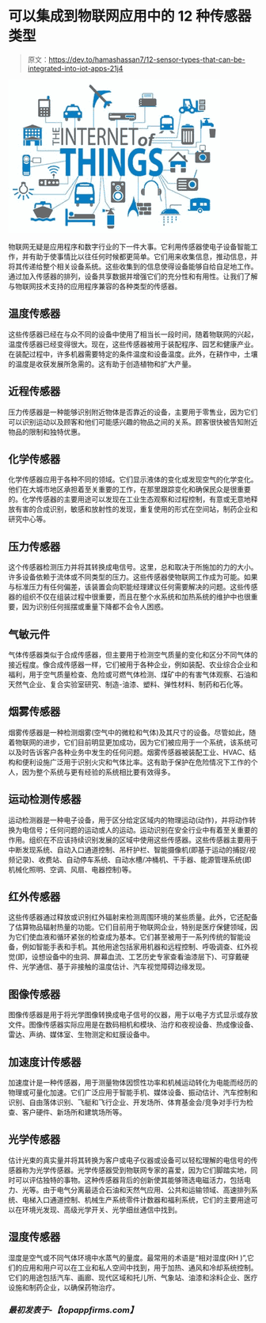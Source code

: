 # 可以集成到物联网应用中的 12 种传感器类型

> 原文：<https://dev.to/hamashassan7/12-sensor-types-that-can-be-integrated-into-iot-apps-21j4>

[![](img/3366881d7728dd50ec8aa107c70ba0df.png)](https://res.cloudinary.com/practicaldev/image/fetch/s--OgrzEoBu--/c_limit%2Cf_auto%2Cfl_progressive%2Cq_auto%2Cw_880/https://myfiles.space/19136_44adf05334f8108f/19136_custom_files/img1544111962.jpg)

物联网无疑是应用程序和数字行业的下一件大事。它利用传感器使电子设备智能工作，并有助于使事情比以往任何时候都更简单。它们用来收集信息，推动信息，并将其传递给整个相关设备系统。这些收集到的信息使得设备能够自给自足地工作。通过加入传感器的排列，设备共享数据并增强它们的充分性和有用性。让我们了解与物联网技术支持的应用程序兼容的各种类型的传感器。

## 温度传感器

这些传感器已经在与众不同的设备中使用了相当长一段时间，随着物联网的兴起，温度传感器已经变得很大。现在，这些传感器被用于装配程序、园艺和健康产业。在装配过程中，许多机器需要特定的条件温度和设备温度。此外，在耕作中，土壤的温度是收获发展所急需的。这有助于创造植物和扩大产量。

## 近程传感器

压力传感器是一种能够识别附近物体是否靠近的设备，主要用于零售业，因为它们可以识别运动以及顾客和他们可能感兴趣的物品之间的关系。顾客很快被告知附近物品的限制和独特优惠。

## 化学传感器

化学传感器应用于各种不同的领域。它们显示液体的变化或发现空气的化学变化。他们在大城市地区承担着至关重要的工作，在那里跟踪变化和确保民众是很重要的。化学传感器的主要用途可以发现在工业生态观察和过程控制，有意或无意地释放有害的合成识别，敏感和放射性的发现，重复使用的形式在空间站，制药企业和研究中心等。

## 压力传感器

这个传感器检测压力并将其转换成电信号。这里，总和取决于所施加的力的大小。许多设备依赖于流体或不同类型的压力。这些传感器使物联网工作成为可能。如果与标准压力有任何偏差，该装置会向职能经理建议任何需要解决的问题。这些传感器的组织不仅在组装过程中很重要，而且在整个水系统和加热系统的维护中也很重要，因为识别任何摇摆或重量下降都不会令人困惑。

## 气敏元件

气体传感器类似于合成传感器，但主要用于检测空气质量的变化和区分不同气体的接近程度。像合成传感器一样，它们被用于各种企业，例如装配、农业综合企业和福利，用于空气质量检查、危险或可燃气体检测、煤矿中的有害气体观察、石油和天然气企业、复合实验室研究、制造-油漆、塑料、弹性材料、制药和石化等。

## 烟雾传感器

烟雾传感器是一种检测烟雾(空气中的微粒和气体)及其尺寸的设备。尽管如此，随着物联网的进步，它们目前明显更加成功，因为它们被应用于一个系统，该系统可以及时告诉客户各种业务中发生的任何问题。烟雾传感器被装配工业、HVAC、结构和便利设施广泛用于识别火灾和气体比率。这有助于保护在危险情况下工作的个人，因为整个系统与更有经验的系统相比要有效得多。

## 运动检测传感器

运动检测器是一种电子设备，用于区分给定区域内的物理运动(动作)，并将动作转换为电信号；任何问题的运动或人的运动。运动识别在安全行业中有着至关重要的作用。组织在不应该持续识别发展的区域中使用这些传感器。这些传感器主要用于中断发现系统、自动入口通道控制、吊杆护栏、智能摄像机(即基于运动的捕捉/视频记录)、收费站、自动停车系统、自动水槽/冲桶机、干手器、能源管理系统(即机械化照明、空调、风扇、电器控制)等。

## 红外传感器

这些传感器通过释放或识别红外辐射来检测周围环境的某些质量。此外，它还配备了估算物品辐射热量的功能。它们目前用于物联网企业，特别是医疗保健领域，因为它们使血液和循环紧张的检查成为基本。它们甚至被用于一系列传统的智能设备，例如智能手表和手机。其他用途包括家用机器和远程控制、呼吸调查、红外视觉(即，设想设备中的虫洞、屏幕血流、工艺历史专家查看油漆层下)、可穿戴硬件、光学通信、基于非接触的温度估计、汽车视觉障碍边缘发现。

## 图像传感器

图像传感器是用于将光学图像转换成电子信号的仪器，用于以电子方式显示或存放文件。图像传感器实际应用是在数码相机和模块、治疗和夜视设备、热成像设备、雷达、声纳、媒体室、生物测定和虹膜设备中。

## 加速度计传感器

加速度计是一种传感器，用于测量物体因惯性功率和机械运动转化为电能而经历的物理或可量化加速。它们广泛应用于智能手机、媒体设备、振动估计、汽车控制和识别、自由落体识别、飞艇和飞行企业、开发场所、体育基金会/竞争对手行为检查、客户硬件、新场所和建筑场所等。

## 光学传感器

估计光束的真实量并将其转换为客户或电子仪器或设备可以轻松理解的电信号的传感器称为光学传感器。光学传感器受到物联网专家的喜爱，因为它们脚踏实地，同时可以评估独特的事物。这种传感器背后的创新使其能够筛选电磁活力，包括电力、光等。由于电气分离最适合石油和天然气应用、公共和运输领域、高速排列系统、电梯入口通道控制、机械生产系统零件计数器和福利系统，它们的主要用途可以在环境光发现、高级光学开关、光学细丝通信中找到。

## 湿度传感器

湿度是空气或不同气体环境中水蒸气的量度。最常用的术语是“相对湿度(RH )”,它们的应用和用户可以在工业和私人空间中找到，用于加热、通风和冷却系统控制。它们的用途包括汽车、画廊、现代区域和托儿所、气象站、油漆和涂料企业、医疗设施和制药企业，以确保药物治疗。

### *最初发表于-【topappfirms.com】*